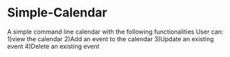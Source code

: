 # Simple-Calendar

A simple command line calendar with the following functionalities
 User can:
 1)view the calendar
 2)Add an event to the calendar
 3)Update an existing event
 4)Delete an existing event
 
    
